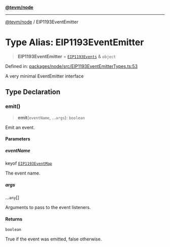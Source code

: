 [**@tevm/node**](../README.md)

***

[@tevm/node](../globals.md) / EIP1193EventEmitter

# Type Alias: EIP1193EventEmitter

> **EIP1193EventEmitter** = [`EIP1193Events`](EIP1193Events.md) & `object`

Defined in: [packages/node/src/EIP1193EventEmitterTypes.ts:53](https://github.com/evmts/tevm-monorepo/blob/main/packages/node/src/EIP1193EventEmitterTypes.ts#L53)

A very minimal EventEmitter interface

## Type Declaration

### emit()

> **emit**(`eventName`, ...`args`): `boolean`

Emit an event.

#### Parameters

##### eventName

keyof [`EIP1193EventMap`](EIP1193EventMap.md)

The event name.

##### args

...`any`[]

Arguments to pass to the event listeners.

#### Returns

`boolean`

True if the event was emitted, false otherwise.
